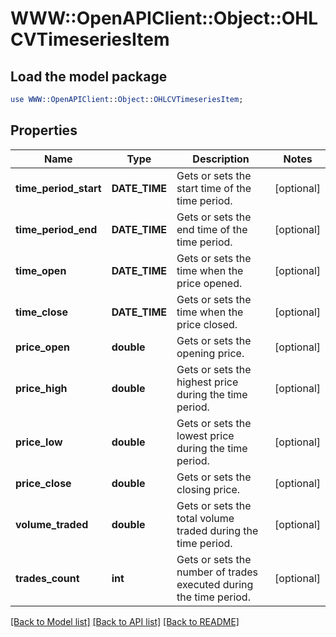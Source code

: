 # WWW::OpenAPIClient::Object::OHLCVTimeseriesItem

## Load the model package
```perl
use WWW::OpenAPIClient::Object::OHLCVTimeseriesItem;
```

## Properties
Name | Type | Description | Notes
------------ | ------------- | ------------- | -------------
**time_period_start** | **DATE_TIME** | Gets or sets the start time of the time period. | [optional] 
**time_period_end** | **DATE_TIME** | Gets or sets the end time of the time period. | [optional] 
**time_open** | **DATE_TIME** | Gets or sets the time when the price opened. | [optional] 
**time_close** | **DATE_TIME** | Gets or sets the time when the price closed. | [optional] 
**price_open** | **double** | Gets or sets the opening price. | [optional] 
**price_high** | **double** | Gets or sets the highest price during the time period. | [optional] 
**price_low** | **double** | Gets or sets the lowest price during the time period. | [optional] 
**price_close** | **double** | Gets or sets the closing price. | [optional] 
**volume_traded** | **double** | Gets or sets the total volume traded during the time period. | [optional] 
**trades_count** | **int** | Gets or sets the number of trades executed during the time period. | [optional] 

[[Back to Model list]](../README.md#documentation-for-models) [[Back to API list]](../README.md#documentation-for-api-endpoints) [[Back to README]](../README.md)


